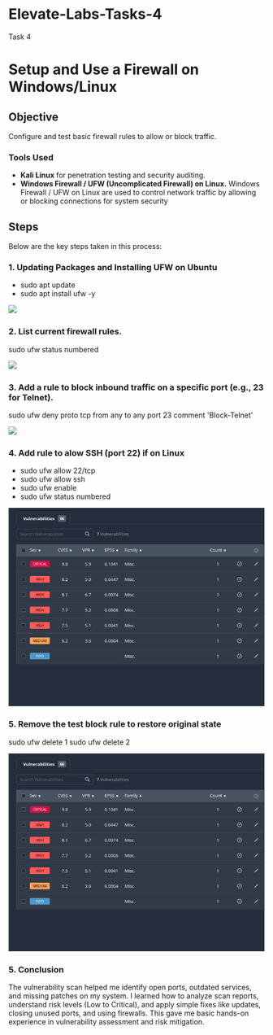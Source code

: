 # Elevate-Labs-Tasks-4

Task 4

# Setup and Use a Firewall on Windows/Linux

## Objective
Configure and test basic firewall rules to allow or block traffic.

### Tools Used

- **Kali Linux** for penetration testing and security auditing.
- **Windows Firewall / UFW (Uncomplicated Firewall) on Linux.** Windows Firewall / UFW on Linux are used to control network traffic by allowing or blocking connections for system security
## Steps

Below are the key steps taken in this process:

### 1. Updating Packages and Installing UFW on Ubuntu

- sudo apt update
- sudo apt install ufw -y

![]([https://github.com/Abhijithprashanth/Elevate-Labs-Tasks/blob/main/nmap%20version.png](https://github.com/Abhijithprashanth/Elevate-Labs-Tasks-3/blob/main/Screenshot%202025-09-26%20171853.png))

### 2. List current firewall rules.

sudo ufw status numbered


![]([https://github.com/Abhijithprashanth/Elevate-Labs-Tasks/blob/main/nmap%20version.png](https://github.com/Abhijithprashanth/Elevate-Labs-Tasks-3/blob/main/Screenshot%202025-09-26%20171853.png))




### 3. Add a rule to block inbound traffic on a specific port (e.g., 23 for Telnet).

sudo ufw deny proto tcp from any to any port 23 comment 'Block-Telnet'


![]([https://github.com/Abhijithprashanth/Elevate-Labs-Tasks/blob/main/nmap%20version.png](https://github.com/Abhijithprashanth/Elevate-Labs-Tasks-3/blob/main/Screenshot%202025-09-26%20171853.png))
 

### 4. Add rule to alow SSH (port 22) if on Linux

- sudo ufw allow 22/tcp
- sudo ufw allow ssh
- sudo ufw enable
- sudo ufw status numbered

![](https://github.com/Abhijithprashanth/Elevate-Labs-Tasks-3/blob/main/Screenshot%202025-09-26%20172117.png)

### 5. Remove the test block rule to restore original state

sudo ufw delete 1
sudo ufw delete 2

![](https://github.com/Abhijithprashanth/Elevate-Labs-Tasks-3/blob/main/Screenshot%202025-09-26%20172117.png)

### 5. Conclusion
The vulnerability scan helped me identify open ports, outdated services, and missing patches on my system. I learned how to analyze scan reports, understand risk levels (Low to Critical), and apply simple fixes like updates, closing unused ports, and using firewalls. This gave me basic hands-on experience in vulnerability assessment and risk mitigation.
